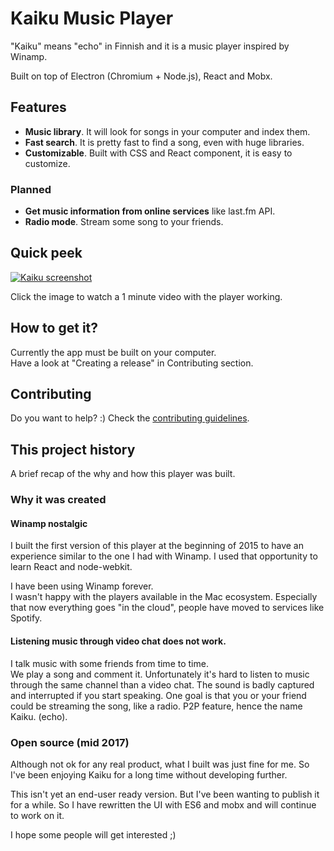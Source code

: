 # Kaiku Music Player

"Kaiku" means "echo" in Finnish and it is a music player inspired by Winamp.

Built on top of Electron (Chromium + Node.js), React and Mobx.

## Features

- __Music library__. It will look for songs in your computer and index them.
- __Fast search__. It is pretty fast to find a song, even with huge libraries.
- __Customizable__. Built with CSS and React component, it is easy to customize.

### Planned

- __Get music information from online services__ like last.fm API.
- __Radio mode__. Stream some song to your friends.

## Quick peek

[![Kaiku screenshot](http://img.youtube.com/vi/LakkaR4O_ww/maxresdefault.jpg)](https://www.youtube.com/watch?v=LakkaR4O_ww "Kaiku Music Player ")

Click the image to watch a 1 minute video with the player working.

## How to get it?

Currently the app must be built on your computer.  
Have a look at "Creating a release" in Contributing section.

## Contributing

Do you want to help? :)
Check the [contributing guidelines](https://github.com/AoDev/kaiku-music-player/blob/master/CONTRIBUTING.md).

## This project history

A brief recap of the why and how this player was built.

### Why it was created

#### Winamp nostalgic

I built the first version of this player at the beginning of 2015 to have an experience similar to the one I had with Winamp. I used that opportunity to learn React and node-webkit.

I have been using Winamp forever.  
I wasn't happy with the players available in the Mac ecosystem. Especially that now everything goes "in the cloud", people have moved to services like Spotify.

#### Listening music through video chat does not work.

I talk music with some friends from time to time.  
We play a song and comment it. Unfortunately it's hard to listen to music through the same channel than a video chat. The sound is badly captured and interrupted if you start speaking.
One goal is that you or your friend could be streaming the song, like a radio. P2P feature, hence the name Kaiku. (echo).

### Open source (mid 2017)

Although not ok for any real product, what I built was just fine for me. So I've been enjoying Kaiku for a long time without developing further.

This isn't yet an end-user ready version. But I've been wanting to publish it for a while.
So I have rewritten the UI with ES6 and mobx and will continue to work on it.

I hope some people will get interested ;)



